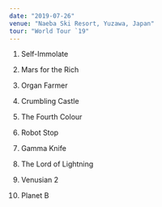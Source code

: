```yaml
---
date: "2019-07-26"
venue: "Naeba Ski Resort, Yuzawa, Japan"
tour: "World Tour `19"
---
```



 1. Self-Immolate

 2. Mars for the Rich

 3. Organ Farmer

 4. Crumbling Castle

 5. The Fourth Colour

 6. Robot Stop

 7. Gamma Knife

 8. The Lord of Lightning

 9. Venusian 2

10. Planet B
